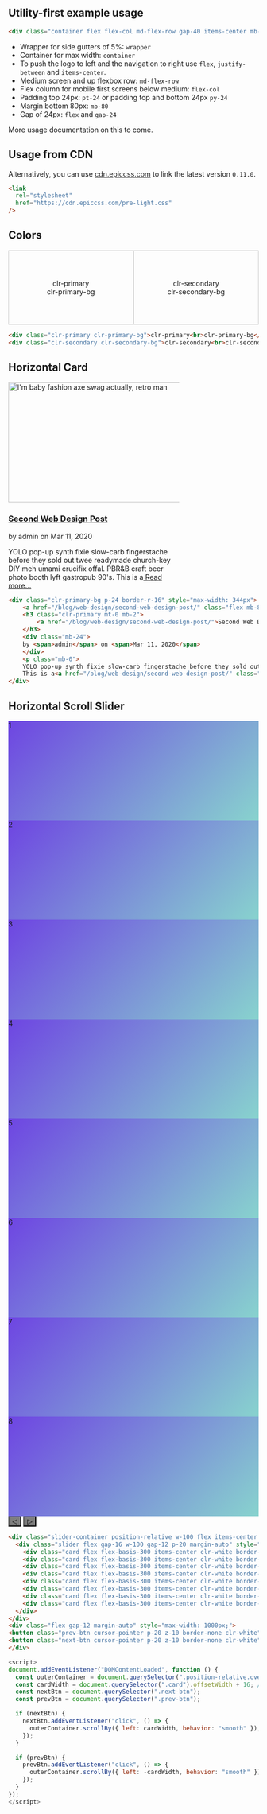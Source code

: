 <div class="wrapper">
<div class="container">
<h2>Utility-first example usage</h2>

```html
<div class="container flex flex-col md-flex-row gap-40 items-center mb-80">
```

- Wrapper for side gutters of 5%: `wrapper`
- Container for max width: `container`
- To push the logo to left and the navigation to right use `flex`, `justify-between` and `items-center`.
- Medium screen and up flexbox row: `md-flex-row`
- Flex column for mobile first screens below medium: `flex-col`
- Padding top 24px: `pt-24` or padding top and bottom 24px `py-24`
- Margin bottom 80px: `mb-80`
- Gap of 24px: `flex` and `gap-24`

More usage documentation on this to come.

## Usage from CDN

<p>Alternatively, you can use <a rel="noopener noreferrer" href="https://cdn.epiccss.com/0.11.0.css" target="_blank">cdn.epiccss.com</a> to link the latest version <code>0.11.0</code>.</p>

```html
<link
  rel="stylesheet"
  href="https://cdn.epiccss.com/pre-light.css"
/>
```

<h2>Colors</h2>
<style>
.flex-container {
display: flex;
flex-wrap: wrap;
width: 100%;
}
.colors-item {
flex: 0 0 50%;
height: 150px;
box-sizing: border-box;
padding: 10px;
border: 1px solid #ccc;
text-align: center;
display: flex;
justify-content: center;
align-items: center;
}
</style>
<div class="flex-container mb-24">
    <div class="colors-item clr-primary clr-primary-bg">clr-primary<br>clr-primary-bg</div>
    <div class="colors-item clr-secondary clr-secondary-bg">clr-secondary<br>clr-secondary-bg</div>
</div>

```html
<div class="clr-primary clr-primary-bg">clr-primary<br>clr-primary-bg</div>
<div class="clr-secondary clr-secondary-bg">clr-secondary<br>clr-secondary-bg</div>
```

<h2>Horizontal Card</h2>

<div class="clr-primary-bg p-24 border-r-16" style="max-width: 344px">
    <a href="/blog/web-design/second-web-design-post/" class="flex mb-8"><img src="/assets/blog/featured-image/design2seo-11ty-theme.webp" alt="I'm baby fashion axe swag actually, retro man" width="484" height="242"></a>
    <h3 class="clr-primary mt-0 mb-2">
        <a href="/blog/web-design/second-web-design-post/">Second Web Design Post</a>
    </h3>
    <div class="mb-24">
    by <span>admin</span> on <span>Mar 11, 2020</span>
    </div>
    <p class="mb-0">
    YOLO pop-up synth fixie slow-carb fingerstache before they sold out twee readymade church-key DIY meh umami crucifix offal. PBR&amp;B craft beer photo booth lyft gastropub 90's.
    This is a<a href="/blog/web-design/second-web-design-post/" class="clr-underline"> Read more...</a></p>
</div>

```html
<div class="clr-primary-bg p-24 border-r-16" style="max-width: 344px">
    <a href="/blog/web-design/second-web-design-post/" class="flex mb-8"><img src="/assets/blog/featured-image/design2seo-11ty-theme.webp" alt="I'm baby fashion axe swag actually, retro man" width="484" height="242"></a>
    <h3 class="clr-primary mt-0 mb-2">
        <a href="/blog/web-design/second-web-design-post/">Second Web Design Post</a>
    </h3>
    <div class="mb-24">
    by <span>admin</span> on <span>Mar 11, 2020</span>
    </div>
    <p class="mb-0">
    YOLO pop-up synth fixie slow-carb fingerstache before they sold out twee readymade church-key DIY meh umami crucifix offal. PBR&amp;B craft beer photo booth lyft gastropub 90's.
    This is a<a href="/blog/web-design/second-web-design-post/" class="clr-underline"> Read more...</a></p>
</div>
```

## Horizontal Scroll Slider
</div>
</div>

<div class="slider-container position-relative w-100 flex items-center overflow-x-auto scroll-snap-x-mandatory scroll-smooth" style="scroll-padding-inline-start: calc((100vw - 1000px) / 2); scrollbar-width: none;">
  <div class="slider flex gap-16 w-100 gap-12 p-20 margin-auto" style="max-width: 1000px;">
    <div class="card flex flex-basis-300 items-center clr-white border-r-16 snap-start justify-center" style="height: 200px; background: linear-gradient(135deg, #6e45e2, #88d3ce);">1</div>
    <div class="card flex flex-basis-300 items-center clr-white border-r-16 snap-start justify-center" style="height: 200px; background: linear-gradient(135deg, #6e45e2, #88d3ce);">2</div>
    <div class="card flex flex-basis-300 items-center clr-white border-r-16 snap-start justify-center" style="height: 200px; background: linear-gradient(135deg, #6e45e2, #88d3ce);">3</div>
    <div class="card flex flex-basis-300 items-center clr-white border-r-16 snap-start justify-center" style="height: 200px; background: linear-gradient(135deg, #6e45e2, #88d3ce);">4</div>
    <div class="card flex flex-basis-300 items-center clr-white border-r-16 snap-start justify-center" style="height: 200px; background: linear-gradient(135deg, #6e45e2, #88d3ce);">5</div>
    <div class="card flex flex-basis-300 items-center clr-white border-r-16 snap-start justify-center" style="height: 200px; background: linear-gradient(135deg, #6e45e2, #88d3ce);">6</div>
    <div class="card flex flex-basis-300 items-center clr-white border-r-16 snap-start justify-center" style="height: 200px; background: linear-gradient(135deg, #6e45e2, #88d3ce);">7</div>
    <div class="card flex flex-basis-300 items-center clr-white border-r-16 snap-start justify-center" style="height: 200px; background: linear-gradient(135deg, #6e45e2, #88d3ce);">8</div>
  </div>
</div>
<div class="flex gap-12 margin-auto" style="max-width: 1000px;">
<button class="prev-btn cursor-pointer p-20 z-10 border-none clr-white" aria-label="Previous" style="background: rgba(0, 0, 0, 0.5);">&#9665;</button>
<button class="next-btn cursor-pointer p-20 z-10 border-none clr-white" aria-label="Next" style="background: rgba(0, 0, 0, 0.5);">&#9655;</button>
</div>


<script>
document.addEventListener("DOMContentLoaded", function () {
  const outerContainer = document.querySelector(".position-relative.overflow-x-auto"); // Target the outer scrolling container
  const cardWidth = document.querySelector(".card").offsetWidth + 16; // Include margin
  const nextBtn = document.querySelector(".next-btn");
  const prevBtn = document.querySelector(".prev-btn");

  if (nextBtn) {
    nextBtn.addEventListener("click", () => {
      outerContainer.scrollBy({ left: cardWidth, behavior: "smooth" });
    });
  }

  if (prevBtn) {
    prevBtn.addEventListener("click", () => {
      outerContainer.scrollBy({ left: -cardWidth, behavior: "smooth" });
    });
  }
});
</script>

<div class="wrapper">
<div class="container">

```html
<div class="slider-container position-relative w-100 flex items-center overflow-x-auto scroll-snap-x-mandatory scroll-smooth" style="scroll-padding-inline-start: calc((100vw - 1000px) / 2); scrollbar-width: none;">
  <div class="slider flex gap-16 w-100 gap-12 p-20 margin-auto" style="max-width: 1000px;">
    <div class="card flex flex-basis-300 items-center clr-white border-r-16 snap-start justify-center" style="height: 200px; background: linear-gradient(135deg, #6e45e2, #88d3ce);">1</div>
    <div class="card flex flex-basis-300 items-center clr-white border-r-16 snap-start justify-center" style="height: 200px; background: linear-gradient(135deg, #6e45e2, #88d3ce);">2</div>
    <div class="card flex flex-basis-300 items-center clr-white border-r-16 snap-start justify-center" style="height: 200px; background: linear-gradient(135deg, #6e45e2, #88d3ce);">3</div>
    <div class="card flex flex-basis-300 items-center clr-white border-r-16 snap-start justify-center" style="height: 200px; background: linear-gradient(135deg, #6e45e2, #88d3ce);">4</div>
    <div class="card flex flex-basis-300 items-center clr-white border-r-16 snap-start justify-center" style="height: 200px; background: linear-gradient(135deg, #6e45e2, #88d3ce);">5</div>
    <div class="card flex flex-basis-300 items-center clr-white border-r-16 snap-start justify-center" style="height: 200px; background: linear-gradient(135deg, #6e45e2, #88d3ce);">6</div>
    <div class="card flex flex-basis-300 items-center clr-white border-r-16 snap-start justify-center" style="height: 200px; background: linear-gradient(135deg, #6e45e2, #88d3ce);">7</div>
    <div class="card flex flex-basis-300 items-center clr-white border-r-16 snap-start justify-center" style="height: 200px; background: linear-gradient(135deg, #6e45e2, #88d3ce);">8</div>
  </div>
</div>
<div class="flex gap-12 margin-auto" style="max-width: 1000px;">
<button class="prev-btn cursor-pointer p-20 z-10 border-none clr-white" aria-label="Previous" style="background: rgba(0, 0, 0, 0.5);">&#9665;</button>
<button class="next-btn cursor-pointer p-20 z-10 border-none clr-white" aria-label="Next" style="background: rgba(0, 0, 0, 0.5);">&#9655;</button>
</div>
```

```js
<script>
document.addEventListener("DOMContentLoaded", function () {
  const outerContainer = document.querySelector(".position-relative.overflow-x-auto"); // Target the outer scrolling container
  const cardWidth = document.querySelector(".card").offsetWidth + 16; // Include margin
  const nextBtn = document.querySelector(".next-btn");
  const prevBtn = document.querySelector(".prev-btn");

  if (nextBtn) {
    nextBtn.addEventListener("click", () => {
      outerContainer.scrollBy({ left: cardWidth, behavior: "smooth" });
    });
  }

  if (prevBtn) {
    prevBtn.addEventListener("click", () => {
      outerContainer.scrollBy({ left: -cardWidth, behavior: "smooth" });
    });
  }
});
</script>
```

</div>
</div>